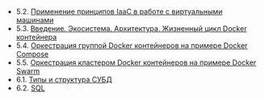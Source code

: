- 5.2. [Применение принципов IaaC в работе с виртуальными машинами](05-virt-02-iaac/README.md)
- 5.3. [Введение. Экосистема. Архитектура. Жизненный цикл Docker контейнера](05-virt-03-docker/README.md)
- 5.4. [Оркестрация группой Docker контейнеров на примере Docker Compose](05-virt-04-docker-compose/README.md)
- 5.5. [Оркестрация кластером Docker контейнеров на примере Docker Swarm](05-virt-05-docker-swarm/README.md)
- 6.1. [Типы и структура СУБД](06-db-01-basics/README.md)
- 6.2. [SQL](06-db-02-sql/REAME.md)
